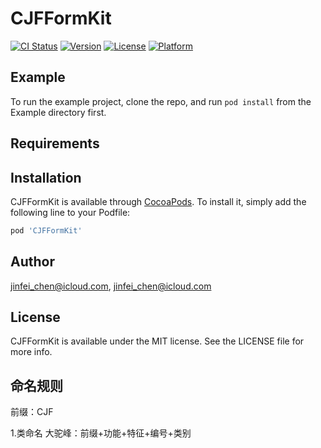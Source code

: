# CJFFormKit

[![CI Status](https://img.shields.io/travis/jinfei_chen@icloud.com/CJFFormKit.svg?style=flat)](https://travis-ci.org/jinfei_chen@icloud.com/CJFFormKit)
[![Version](https://img.shields.io/cocoapods/v/CJFFormKit.svg?style=flat)](https://cocoapods.org/pods/CJFFormKit)
[![License](https://img.shields.io/cocoapods/l/CJFFormKit.svg?style=flat)](https://cocoapods.org/pods/CJFFormKit)
[![Platform](https://img.shields.io/cocoapods/p/CJFFormKit.svg?style=flat)](https://cocoapods.org/pods/CJFFormKit)

## Example

To run the example project, clone the repo, and run `pod install` from the Example directory first.

## Requirements

## Installation

CJFFormKit is available through [CocoaPods](https://cocoapods.org). To install
it, simply add the following line to your Podfile:

```ruby
pod 'CJFFormKit'
```

## Author

jinfei_chen@icloud.com, jinfei_chen@icloud.com

## License

CJFFormKit is available under the MIT license. See the LICENSE file for more info.

## 命名规则

前缀：CJF

1.类命名
大驼峰：前缀+功能+特征+编号+类别
